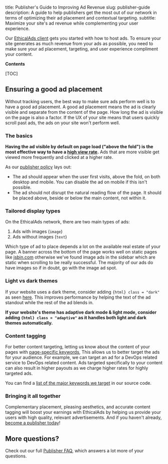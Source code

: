 title: Publisher's Guide to Improving Ad Revenue
slug: publisher-guide
description: A guide to help publishers get the most out of our network in terms of optimizing their ad placement and contextual targeting.
subtitle: Maximize your site's ad revenue while complementing your user experience.

Our [EthicalAds client](https://ethical-ad-client.readthedocs.io/en/latest/) gets you started with how to host ads.
To ensure your site generates as much revenue from your ads as possible, 
you need to make sure your ad placement, targeting, and user experience compliment your content.

**Contents**

[TOC]

## Ensuring a good ad placement

Without tracking users, the best way to make sure ads perform well is to have a good ad placement.
A good ad placement means the ad is clearly visible and separate from the content of the page.
How long the ad is visible on the page is also a factor.
If the UX of your site means that users quickly scroll past ads, the ads on your site won't perform well.

### The basics

**Having the ad visible by default on page load ("above the fold") is the most effective way to have a [high view rate](https://www.ethicalads.io/publishers/faq/#what-data-can-i-see-about-the-ads).**
Ads that are more visible get viewed more frequently and clicked at a higher rate.

As our [publisher policy]({filename}../publisher-policy.md) lays out:

- The ad should appear when the user first visits, above the fold, on both desktop and mobile.
  You can disable the ad on mobile if this isn't possible.
- The ad should not disrupt the natural reading flow of the page.
  It should be placed above, beside or below the main content, not within it.

### Tailored display types

On the EthicalAds network, there are two main types of ads:

1. Ads with images (`image`)
1. Ads without images (`text`)

Which type of ad to place depends a lot on the available real estate of your page.
A banner across the bottom of the page works well on static pages like [jsbin.com](https://jsbin.com/?html,output)
otherwise we've found image ads in the sidebar which are static when scrolling to be really successful.
The majority of our ads do have images so if in doubt, go with the image ad spot.

### Light vs dark themes

If your website uses a dark theme, consider adding `{html} class = "dark"` as seen [here](https://ethical-ad-client.readthedocs.io/en/latest/#dark-mode).
This improves performance by helping the text of the ad standout while the rest of the ad blends in.

**If your website's theme has adaptive dark mode & light mode, consider adding `{html} class = "adaptive"` as it handles both light and dark themes automatically.**

### Content tagging

For better content targeting, letting us know about the content of your pages with
[page-specific keywords](https://ethical-ad-client.readthedocs.io/en/latest/#page-specific-keywords),
This allows us to better target the ads for your audience.
For example, we can target an ad for a DevOps related service to DevOps related content.
Ads targeted specifically to your content can also result in higher payouts
as we charge higher rates for highly targeted ads.

You can find a [list of the major keywords we target](https://github.com/readthedocs/ethical-ad-server/blob/main/adserver/regiontopics.py) in our source code.

### Bringing it all together

Complementary placement, pleasing aesthetics, and accurate content tagging will
boost your earnings with EthicalAds by helping us provide your users
with high quality, relevant advertisements.
And if you haven't already, [become a publisher today](/publishers/#inbound-form)!

## More questions?

Check out our full [Publisher FAQ](../publishers/faq/),
which answers a lot more of your questions.
